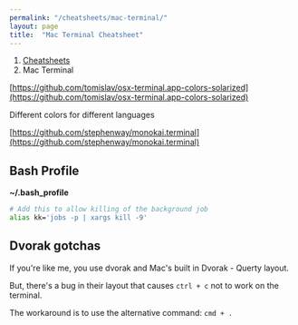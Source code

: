 ```yaml
---
permalink: "/cheatsheets/mac-terminal/"
layout: page
title:  "Mac Terminal Cheatsheet"
---
```

<ol class="breadcrumb">
  <li><a href="/cheatsheets">Cheatsheets</a></li>
  <li>Mac Terminal</li>
</ol>

[https://github.com/tomislav/osx-terminal.app-colors-solarized](https://github.com/tomislav/osx-terminal.app-colors-solarized)

Different colors for different languages

[https://github.com/stephenway/monokai.terminal](https://github.com/stephenway/monokai.terminal)


## Bash Profile

**~/.bash_profile**

```sh
# Add this to allow killing of the background job
alias kk='jobs -p | xargs kill -9'
```

## Dvorak gotchas

If you're like me, you use dvorak and Mac's built in Dvorak - Querty layout.

But, there's a bug in their layout that causes `ctrl + c` not to work on the terminal.

The workaround is to use the alternative command: `cmd + .`
